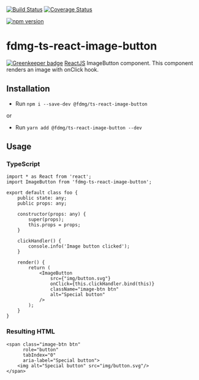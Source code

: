 [![Build Status](https://travis-ci.org/FDMediagroep/fdmg-ts-react-image-button.svg?branch=master)](https://travis-ci.org/FDMediagroep/fdmg-ts-react-image-button)
[![Coverage Status](https://coveralls.io/repos/github/FDMediagroep/fdmg-ts-react-image-button/badge.svg?branch=master)](https://coveralls.io/github/FDMediagroep/fdmg-ts-react-image-button?branch=master)

[![npm version](https://badge.fury.io/js/%40fdmg%2Fts-react-image-button.svg)](https://badge.fury.io/js/%40fdmg%2Fts-react-image-button)

# fdmg-ts-react-image-button

[![Greenkeeper badge](https://badges.greenkeeper.io/FDMediagroep/fdmg-ts-react-image-button.svg)](https://greenkeeper.io/)
[ReactJS](https://reactjs.org/) ImageButton component. This component renders an image with onClick hook.

## Installation
- Run `npm i --save-dev @fdmg/ts-react-image-button`

or

- Run `yarn add @fdmg/ts-react-image-button --dev`

## Usage
### TypeScript
```
import * as React from 'react';
import ImageButton from 'fdmg-ts-react-image-button';

export default class foo {
    public state: any;
    public props: any;

    constructor(props: any) {
        super(props);
        this.props = props;
    }

    clickHandler() {
        console.info('Image button clicked');
    }

    render() {
        return (
            <ImageButton
                src={"img/button.svg"} 
                onClick={this.clickHandler.bind(this)}
                className="image-btn btn"
                alt="Special button"
            />
        );
    }
}
```

### Resulting HTML
```
<span class="image-btn btn"
      role="button"
      tabIndex="0"
      aria-label="Special button">
    <img alt="Special button" src="img/button.svg"/>
</span>
```
